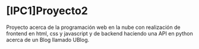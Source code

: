 # [IPC1]Proyecto2

Proyecto acerca de la programación web en la nube con realización de frontend en html, css y javascript y de backend haciendo una API en python acerca de un Blog llamado UBlog. 
